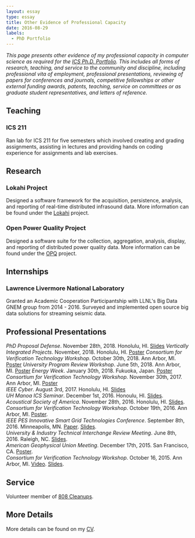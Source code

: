 ```yaml
---
layout: essay    
type: essay    
title: Other Evidence of Professional Capacity  
date: 2016-08-29  
labels:  
  - PhD Portfolio
---
```


*This page presents other evidence of my professional capacity in computer science as required for the [ICS Ph.D. Portfolio](http://www.ics.hawaii.edu/academics/graduate-degree-programs/ph-d-in-ics/#phd-portfolio). This includes all forms of research, teaching, and service to the community and discipline, including professional vita of employment, professional presentations, reviewing of papers for conferences and journals, competitive fellowships or other external funding awards, patents, teaching, service on committees or as graduate student representatives, and letters of reference.*

## Teaching

### ICS 211

Ran lab for ICS 211 for five semesters which involved creating and grading assignments, assisting in lectures and
providing hands on coding experience for assignments and lab exercises.

## Research

### Lokahi Project

Designed a software framework for the acquisition, persistence, analysis, and reporting of real-time distributed
infrasound data. More information can be found under the [Lokahi]() project.

### Open Power Quality Project

Designed a software suite for the collection, aggregation, analysis, display, and reporting of distributed power quality
data. More information can be found under the [OPQ](http://openpowerquality.org/) project.

## Internships

### Lawrence Livermore National Laboratory
Granted an Academic Cooperation Participantship with LLNL's Big Data GNEM group from 2014 - 2016. Surveyed and implemented open source big data solutions for streaming seismic data.

## Professional Presentations
_PhD Proposal Defense_. November 28th, 2018. Honolulu, HI. [Slides](https://drive.google.com/file/d/1O8rSU3m65IkswpTRg0G17Y2QjYryHlVo/view?usp=sharing)
_Vertically Integrated Projects_. November, 2018. Honolulu, HI. [Poster](https://drive.google.com/file/d/1-wcW_hGnogIc8g317qJ9Yp4dFzwCkONN/view?usp=sharing)
_Consortium for Verification Technology Workshop_. October 30th, 2018. Ann Arbor, MI. [Poster](https://drive.google.com/file/d/1n4aTqpQD-Ozm1-aJK-k3ERu1F7yZSmFb/view?usp=sharing)
_University Program Review Workshop_. June 5th, 2018. Ann Arbor, MI. [Poster](https://drive.google.com/file/d/1IjbhH0IAHQM-yR6j04dhCQDk2HgF5vqo/view?usp=sharing)
_Energy Week_. January 30th, 2018. Fukuoka, Japan. [Poster](https://github.com/openpowerquality/energy-week-2018/blob/master/energy-week-2018.pdf)  
_Consortium for Verification Technology Workshop._ November 30th, 2017. Ann Arbor, MI. [Poster](https://drive.google.com/open?id=148Jmu6m18ersi3jgBXOdF4rXBapwXLBA)  
_IEEE Cyber_. August 3rd, 2017. Honolulu, HI. [Slides](https://github.com/openpowerquality/ieee-cyber-2017/blob/master/paper-presentation/ieee-cyber-2017.pdf)  
_UH Manoa ICS Seminar_. December 1st, 2016. Honoulu, HI. [Slides](https://drive.google.com/open?id=0B-3SxTAoDyaWUmc5S0NleDJsQ2c).  
_Acoustical Society of America_. November 28th, 2016. Honolulu, HI. [Slides](https://drive.google.com/open?id=0B-3SxTAoDyaWbXpDZWFNdG1aQnc).  
_Consortium for Verification Technology Workshop_. October 19th, 2016. Ann Arbor, MI. [Poster](https://drive.google.com/open?id=0B-3SxTAoDyaWMUc5enYxUk5ad2M).  
_IEEE PES Innovative Smart Grid Technologies Conference_. September 8th, 2016. Minneapolis, MN. [Paper](https://github.com/openpowerquality/isgt2016/raw/master/opqVis.pdf). [Slides](https://github.com/openpowerquality/isgt2016/raw/master/paper-presentation/ISGT_2016.pdf).    
_University & Industry Technical Interchange Review Meeting_. June 8th, 2016. Raleigh, NC. [Slides](https://drive.google.com/open?id=0B-3SxTAoDyaWRGgtMEtoenJIeXc).  
_American Geophysical Union Meeting_. December 17th, 2015. San Francisco, CA. [Poster](https://drive.google.com/file/d/0B-3SxTAoDyaWMFJ1S2hELTJXbVU/view?usp=sharing).  
_Consortium for Verification Technology Workshop_. October 16, 2015. Ann Arbor, MI. [Video](https://www.youtube.com/watch?v=RPCLkZnU6Vg). [Slides](https://cvt.engin.umich.edu/wp-content/uploads/sites/173/2015/09/10.16-14.10-TA6-Anthony_Christe.pdf).  


## Service

Volunteer member of [808 Cleanups](https://www.google.com/url?sa=t&rct=j&q=&esrc=s&source=web&cd=1&cad=rja&uact=8&ved=0ahUKEwiFkozYzsDPAhVBVWMKHcEJA9MQFggeMAA&url=https%3A%2F%2Fwww.808cleanups.org%2F&usg=AFQjCNGMsqF7u54C_ivrSyY0-Tfnoob41g&sig2=cLihiJj1n0NnHBJXYxw23A).

## More Details

More details can be found on my [CV](https://anthonyjchriste.github.io/bio/).
